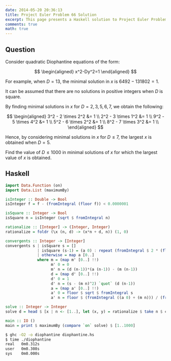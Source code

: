 ```yaml
---
date: 2014-05-20 20:36:13
title: Project Euler Problem 66 Solution
excerpt: This page presents a Haskell solution to Project Euler Problem 66.
comments: true
math: true
---
```



## Question

Consider quadratic Diophantine equations of the form:

$$
\begin{aligned}
x^2-Dy^2=1
\end{aligned}
$$

For example, when $D=13$, the minimal solution in $x$ is
$6492 - 131802 = 1$.

It can be assumed that there are no solutions in positive integers when
$D$ is square.

By finding minimal solutions in $x$ for $D = {2, 3, 5, 6, 7}$, we obtain
the following:

$$
\begin{aligned}
3^2 - 2 \times 2^2 &= 1 \\
2^2 - 3 \times 1^2 &= 1 \\
9^2 - 5 \times 4^2 &= 1 \\
5^2 - 6 \times 2^2 &= 1 \\
8^2 - 7 \times 3^2 &= 1 \\
\end{aligned}
$$

Hence, by considering minimal solutions in $x$ for $D \leq 7$, the
largest $x$ is obtained when $D=5$.

Find the value of $D \leq 1000$ in minimal solutions of $x$ for which
the largest value of $x$ is obtained.







## Haskell

```haskell
import Data.Function (on)
import Data.List (maximumBy)

isInteger :: Double -> Bool
isInteger f = f - (fromIntegral (floor f)) < 0.0000001

isSquare :: Integer -> Bool
isSquare n = isInteger (sqrt $ fromIntegral n)

rationalize :: [Integer] -> (Integer, Integer)
rationalize = foldr (\x (n, d) -> (x*n + d, n)) (1, 0)

convergents :: Integer -> [Integer]
convergents s | isSquare s = []
              | isSquare (s-1) = (a 0) : repeat (fromIntegral $ 2 * (floor $ sqrt $ fromIntegral (s-1)))
              | otherwise = map a [0..]
              where m = (map m' [0..] !!)
                    m' 0 = 0
                    m' n = (d (n-1))*(a (n-1)) - (m (n-1))
                    d = (map d' [0..] !!)
                    d' 0 = 1
                    d' n = (s - (m n)^2) `quot` (d (n-1))
                    a = (map a' [0..] !!)
                    a' 0 = floor $ sqrt $ fromIntegral s
                    a' n = floor $ (fromIntegral ((a 0) + (m n))) / (fromIntegral (d n))

solve :: Integer -> Integer
solve d = head $ [x | n <- [1..], let (x, y) = rationalize $ take n $ convergents d, x^2 - d*y^2 == 1]

main :: IO ()
main = print $ maximumBy (compare `on` solve) $ [1..1000]
```


```bash
$ ghc -O2 -o diophantine diophantine.hs
$ time ./diophantine
real   0m0.312s
user   0m0.308s
sys    0m0.000s
```


